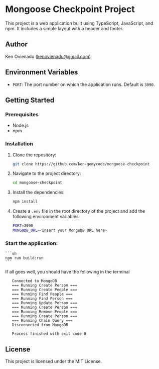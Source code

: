# Mongoose Checkpoint Project

This project is a web application built using TypeScript, JavaScript, and npm. It includes a simple layout with a header and footer.

## Author

Ken Ovienadu (kenovienadu@gmail.com)

## Environment Variables

- `PORT`: The port number on which the application runs. Default is `3090`.

## Getting Started

### Prerequisites

- Node.js
- npm

### Installation

1. Clone the repository:
    ```sh
    git clone https://github.com/ken-gomycode/mongoose-checkpoint
    ```
2. Navigate to the project directory:
    ```sh
    cd mongoose-checkpoint
    ```
3. Install the dependencies:
    ```sh
    npm install
    ```
4. Create a `.env` file in the root directory of the project and add the following environment variables:
    ```sh
    PORT=3090
    MONGODB_URL=<insert your MongoDB URL here>
    ```

### Start the application:

    ```sh
    npm run build:run
    ```

If all goes well, you should have the following in the terminal

```agsl
   Connected to MongoDB
   === Running Create Person ===
   === Running Create People ===
   === Running Find People ===
   === Running Find Person ===
   === Running Update Person ===
   === Running Create Person ===
   === Running Remove People ===
   === Running Create Person ===
   === Running Chain Query ===
   Disconnected from MongoDB
   
   Process finished with exit code 0

```

## License

This project is licensed under the MIT License.
